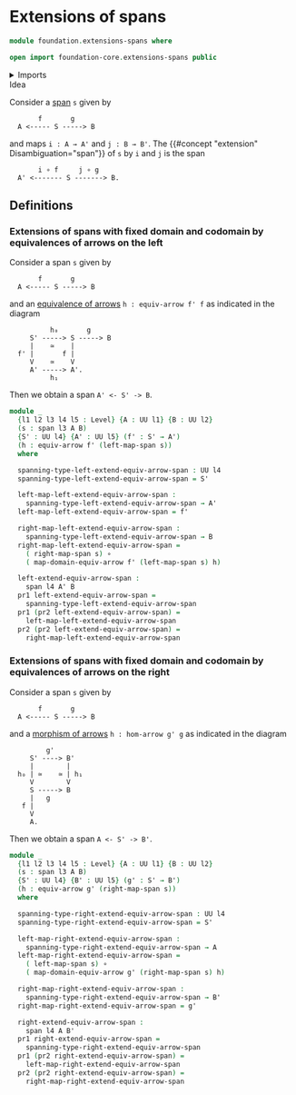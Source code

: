 # Extensions of spans

```agda
module foundation.extensions-spans where

open import foundation-core.extensions-spans public
```

<details><summary>Imports</summary>

```agda
open import foundation.dependent-pair-types
open import foundation.equivalences-arrows
open import foundation.morphisms-arrows
open import foundation.spans
open import foundation.universe-levels

open import foundation-core.function-types
```

</details

## Idea

Consider a [span](foundation.spans.md) `s` given by

```text
       f       g
  A <----- S -----> B
```

and maps `i : A → A'` and `j : B → B'`. The {{#concept "extension" Disambiguation="span"}} of `s` by `i` and `j` is the span

```text
       i ∘ f     j ∘ g
  A' <------- S -------> B.
```

## Definitions

### Extensions of spans with fixed domain and codomain by equivalences of arrows on the left

Consider a span `s` given by

```text
       f       g
  A <----- S -----> B
```

and an [equivalence of arrows](foundation.equivalence-arrows.md) `h : equiv-arrow f' f` as indicated in the diagram

```text
          h₀       g
     S' -----> S -----> B
     |    ≃    |
  f' |       f |
     V    ≃    V
     A' -----> A'.
          h₁
```

Then we obtain a span `A' <- S' -> B`.

```agda
module _
  {l1 l2 l3 l4 l5 : Level} {A : UU l1} {B : UU l2}
  (s : span l3 A B)
  {S' : UU l4} {A' : UU l5} (f' : S' → A')
  (h : equiv-arrow f' (left-map-span s))
  where

  spanning-type-left-extend-equiv-arrow-span : UU l4
  spanning-type-left-extend-equiv-arrow-span = S'

  left-map-left-extend-equiv-arrow-span :
    spanning-type-left-extend-equiv-arrow-span → A'
  left-map-left-extend-equiv-arrow-span = f'

  right-map-left-extend-equiv-arrow-span :
    spanning-type-left-extend-equiv-arrow-span → B
  right-map-left-extend-equiv-arrow-span =
    ( right-map-span s) ∘
    ( map-domain-equiv-arrow f' (left-map-span s) h)

  left-extend-equiv-arrow-span :
    span l4 A' B
  pr1 left-extend-equiv-arrow-span =
    spanning-type-left-extend-equiv-arrow-span
  pr1 (pr2 left-extend-equiv-arrow-span) =
    left-map-left-extend-equiv-arrow-span
  pr2 (pr2 left-extend-equiv-arrow-span) =
    right-map-left-extend-equiv-arrow-span
```

### Extensions of spans with fixed domain and codomain by equivalences of arrows on the right

Consider a span `s` given by

```text
       f       g
  A <----- S -----> B
```

and a [morphism of arrows](foundation.morphisms-arrows.md) `h : hom-arrow g' g` as indicated in the diagram

```text
         g'
     S' ----> B'
     |        |
  h₀ | ≃    ≃ | h₁
     V        V
     S -----> B
     |   g
   f |
     V
     A.
```

Then we obtain a span `A <- S' -> B'`.

```agda
module _
  {l1 l2 l3 l4 l5 : Level} {A : UU l1} {B : UU l2}
  (s : span l3 A B)
  {S' : UU l4} {B' : UU l5} (g' : S' → B')
  (h : equiv-arrow g' (right-map-span s))
  where

  spanning-type-right-extend-equiv-arrow-span : UU l4
  spanning-type-right-extend-equiv-arrow-span = S'

  left-map-right-extend-equiv-arrow-span :
    spanning-type-right-extend-equiv-arrow-span → A
  left-map-right-extend-equiv-arrow-span =
    ( left-map-span s) ∘
    ( map-domain-equiv-arrow g' (right-map-span s) h)

  right-map-right-extend-equiv-arrow-span :
    spanning-type-right-extend-equiv-arrow-span → B'
  right-map-right-extend-equiv-arrow-span = g'

  right-extend-equiv-arrow-span :
    span l4 A B'
  pr1 right-extend-equiv-arrow-span =
    spanning-type-right-extend-equiv-arrow-span
  pr1 (pr2 right-extend-equiv-arrow-span) =
    left-map-right-extend-equiv-arrow-span
  pr2 (pr2 right-extend-equiv-arrow-span) =
    right-map-right-extend-equiv-arrow-span
```

